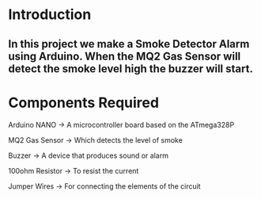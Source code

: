 # Introduction

## In this project we make a Smoke Detector Alarm using Arduino. When the MQ2 Gas Sensor will detect the smoke level high the buzzer will start.

# Components Required
Arduino NANO -> A microcontroller board based on the ATmega328P

MQ2 Gas Sensor -> Which detects the level of smoke

Buzzer -> A device that produces sound or alarm

100ohm Resistor -> To resist the current

Jumper Wires -> For connecting the elements of the circuit
